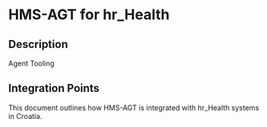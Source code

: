 # HMS-AGT for hr_Health

## Description

Agent Tooling

## Integration Points

This document outlines how HMS-AGT is integrated with hr_Health systems in Croatia.
